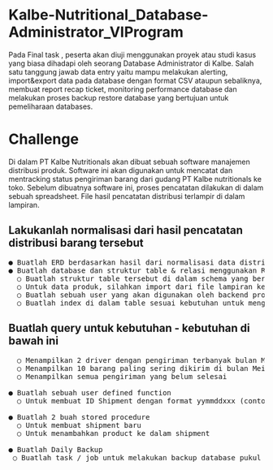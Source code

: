 # Kalbe-Nutritional_Database-Administrator_VIProgram

Pada Final task , peserta akan diuji menggunakan proyek atau studi kasus yang biasa dihadapi oleh seorang Database Administrator di Kalbe. Salah satu tanggung jawab data entry yaitu mampu melakukan alerting, import&export data pada database dengan format CSV ataupun sebaliknya, membuat report recap ticket, monitoring performance database dan melakukan proses backup restore database yang bertujuan untuk pemeliharaan databases.

# Challenge
Di dalam PT Kalbe Nutritionals akan dibuat sebuah software manajemen distribusi produk. Software ini akan digunakan untuk mencatat dan mentracking status pengiriman barang dari gudang PT Kalbe nutritionals ke toko. Sebelum dibuatnya software ini, proses pencatatan dilakukan di dalam sebuah spreadsheet. File hasil pencatatan distribusi terlampir di dalam lampiran.

## Lakukanlah normalisasi dari hasil pencatatan distribusi barang tersebut
<pre>
● Buatlah ERD berdasarkan hasil dari normalisasi data distribusi barang 
● Buatlah database dan struktur table & relasi menggunakan RDBMS PostgreSQL 
  ○ Buatlah struktur table tersebut di dalam schema yang bernama app 
  ○ Untuk data produk, silahkan import dari file lampiran kedua
  ○ Buatlah sebuah user yang akan digunakan oleh backend programmer untuk melakukan operasi database dengan akses hanya dapat melakukan DML (INSERT, UPDATE, DELETE, SELECT)
  ○ Buatlah index di dalam table sesuai kebutuhan untuk mengoptimalkan query </pre>

## Buatlah query untuk kebutuhan - kebutuhan di bawah ini
<pre>  ○ Menampilkan 2 driver dengan pengiriman terbanyak bulan Mei 2023
  ○ Menampilkan 10 barang paling sering dikirim di bulan Mei 2023
  ○ Menampilkan semua pengiriman yang belum selesai <br>
● Buatlah sebuah user defined function
  ○ Untuk membuat ID Shipment dengan format yymmddxxx (contoh: 230519001, 230519002) <br>
● Buatlah 2 buah stored procedure
  ○ Untuk membuat shipment baru
  ○ Untuk menambahkan product ke dalam shipment <br>
● Buatlah Daily Backup
 ○ Buatlah task / job untuk melakukan backup database pukul 23:00 setiap hari
</pre>

